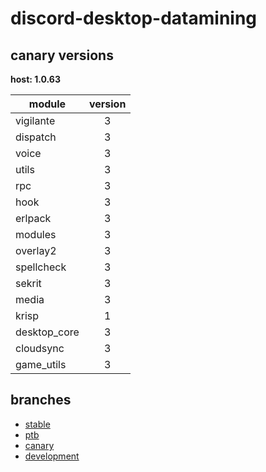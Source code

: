 # discord-desktop-datamining

## canary versions

**host: 1.0.63**

| module | version |
| ------ | :-----: |
| vigilante | 3 |
| dispatch | 3 |
| voice | 3 |
| utils | 3 |
| rpc | 3 |
| hook | 3 |
| erlpack | 3 |
| modules | 3 |
| overlay2 | 3 |
| spellcheck | 3 |
| sekrit | 3 |
| media | 3 |
| krisp | 1 |
| desktop_core | 3 |
| cloudsync | 3 |
| game_utils | 3 |

## branches

- [stable](https://github.com/OpenAsar/discord-desktop-datamining/tree/stable)
- [ptb](https://github.com/OpenAsar/discord-desktop-datamining/tree/ptb)
- [canary](https://github.com/OpenAsar/discord-desktop-datamining/tree/canary)
- [development](https://github.com/OpenAsar/discord-desktop-datamining/tree/development)